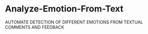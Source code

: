 # Analyze-Emotion-From-Text
AUTOMATE DETECTION OF DIFFERENT EMOTIONS FROM TEXTUAL COMMENTS AND FEEDBACK
